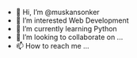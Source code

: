 - 👋 Hi, I’m @muskansonker
- 👀 I’m interested Web Development
- 🌱 I’m currently learning Python
- 💞️ I’m looking to collaborate on ...
- 📫 How to reach me ...

<!---
muskansonker/muskansonker is a ✨ special ✨ repository because its `README.md` (this file) appears on your GitHub profile.
You can click the Preview link to take a look at your changes.
--->
